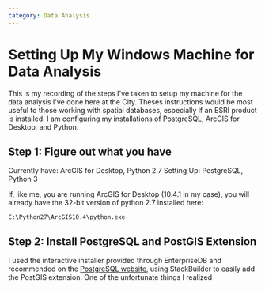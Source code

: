 ```yaml
---
category: Data Analysis
---
```

# Setting Up My Windows Machine for Data Analysis
This is my recording of the steps I've taken to setup my machine for the data analysis I've done here at the City. Theses instructions would be most useful to those working with spatial databases, especially if an ESRI product is installed. I am configuring my installations of PostgreSQL, ArcGIS for Desktop, and Python.

## Step 1: Figure out what you have
Currently have: ArcGIS for Desktop, Python 2.7
Setting Up: PostgreSQL, Python 3

If, like me, you are running ArcGIS for Desktop (10.4.1 in my case), you will already have the 32-bit version of python 2.7 installed here:
```
C:\Python27\ArcGIS10.4\python.exe
```

## Step 2: Install PostgreSQL and PostGIS Extension
I used the interactive installer provided through EnterpriseDB and recommended on the [PostgreSQL website,](https://www.postgresql.org/download/windows/) using StackBuilder to easily add the PostGIS extension. One
of the unfortunate things I realized 
